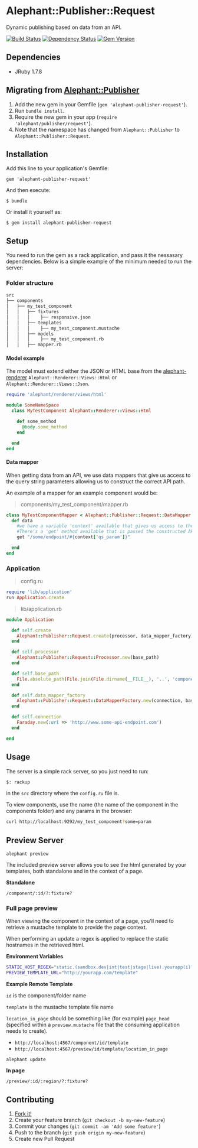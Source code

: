 # Alephant::Publisher::Request

Dynamic publishing based on data from an API.

[![Build Status](https://travis-ci.org/BBC-News/alephant-publisher-request.png?branch=master)](https://travis-ci.org/BBC-News/alephant-publisher-request) [![Dependency Status](https://gemnasium.com/BBC-News/alephant-publisher-request.png)](https://gemnasium.com/BBC-News/alephant-publisher-request) [![Gem Version](https://badge.fury.io/rb/alephant-publisher-request.png)](http://badge.fury.io/rb/alephant-publisher-request)

## Dependencies

- JRuby 1.7.8

## Migrating from [Alephant::Publisher](https://github.com/BBC-News/alephant-publisher)

1. Add the new gem in your Gemfile (`gem 'alephant-publisher-request'`).
2. Run `bundle install`.
3. Require the new gem in your app (`require 'alephant/publisher/request'`).
4. Note that the namespace has changed from `Alephant::Publisher` to `Alephant::Publisher::Request`.

## Installation

Add this line to your application's Gemfile:

    gem 'alephant-publisher-request'

And then execute:

    $ bundle

Or install it yourself as:

    $ gem install alephant-publisher-request

## Setup

You need to run the gem as a rack application, and pass it the nessasary dependencies. Below is a simple example of the minimum needed to run the server:

### Folder structure

```bash
src
├── components
│   ├── my_test_component
│   │   ├── fixtures
│   │   │    ├── responsive.json
│   │   ├── templates
│   │   │    ├── my_test_component.mustache
│   │   ├── models
│   │   │    ├── my_test_component.rb
│   │   ├── mapper.rb
```

#### Model example

The model must extend either the JSON or HTML base from the [alephant-renderer](https://www.github.com/BBC-News/alephant-renderer) `Alephant::Renderer::Views::Html` or `Alephant::Renderer::Views::Json`.

```ruby
require 'alephant/renderer/views/html'

module SomeNameSpace
  class MyTestComponent Alephant::Renderer::Views::Html

    def some_method
	  @body.some_method
	end

  end
end
```

#### Data mapper

When getting data from an API, we use data mappers that give us access to the query string parameters allowing us to construct the correct API path.

An example of a mapper for an example component would be:

> components/my_test_component/mapper.rb

```ruby
class MyTestComponentMapper < Alephant::Publisher::Request::DataMapper
  def data
    #we have a variable 'context' available that gives us access to the query string params passed to the request.
    #There's a 'get' method available that is passed the constructed API uri and will return the parsed JSON data.
    get "/some/endpoint/#{context['qs_param']}"

  end
end
```

### Application

> config.ru

```ruby
require 'lib/application'
run Application.create
```

> lib/application.rb

```ruby
module Application

  def self.create
    Alephant::Publisher::Request.create(processor, data_mapper_factory)
  end

  def self.processor
    Alephant::Publisher::Request::Processor.new(base_path)
  end

  def self.base_path
    File.absolute_path(File.join(File.dirname(__FILE__), '..', 'components'))
  end

  def self.data_mapper_factory
    Alephant::Publisher::Request::DataMapperFactory.new(connection, base_path)
  end

  def self.connection
    Faraday.new(:url => 'http://www.some-api-endpoint.com')
  end

end
```

## Usage

The server is a simple rack server, so you just need to run:

```bash
$: rackup
```

in the `src` directory where the `config.ru` file is.

To view components, use the name (the name of the component in the components folder) and any params in the browser:

```bash
curl http://localhost:9292/my_test_component?some=param
```

## Preview Server

`alephant preview`

The included preview server allows you to see the html generated by your
templates, both standalone and in the context of a page.

**Standalone**

`/component/:id/?:fixture?`

### Full page preview

When viewing the component in the context of a page, you'll need to retrieve a
mustache template to provide the page context.

When performing an update a regex is applied to replace the static hostnames in
the retrieved html.

**Environment Variables**

```sh
STATIC_HOST_REGEX="static.(sandbox.dev|int|test|stage|live).yourapp(i)?.com\/"
PREVIEW_TEMPLATE_URL="http://yourapp.com/template"
```

**Example Remote Template**

`id` is the component/folder name

`template` is the mustache template file name

`location_in_page` should be something like (for example) `page_head` (specified within a `preview.mustache` file that the consuming application needs to create).

- `http://localhost:4567/component/id/template`
- `http://localhost:4567/preview/id/template/location_in_page`

`alephant update`

**In page**

`/preview/:id/:region/?:fixture?`

## Contributing

1. [Fork it!](http://github.com/BBC-News/alephant-publisher-request/fork)
2. Create your feature branch (`git checkout -b my-new-feature`)
3. Commit your changes (`git commit -am 'Add some feature'`)
4. Push to the branch (`git push origin my-new-feature`)
5. Create new Pull Request
